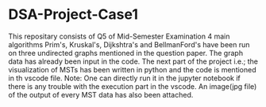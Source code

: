 # DSA-Project-Case1
This repositary consists of Q5 of Mid-Semester Examination
4 main algorithms 
Prim's, Kruskal's, Dijkshtra's and BellmanFord's have been run on three undirected graphs mentioned in the question paper.
The graph data has already been input in the code. 
The next part of the project i.e.; the visualization of MSTs has been written in python and the code is mentioned in th vscode file.
Note: One can directly run it in the jupyter notebook if there is any trouble with the execution part in the vscode.
An image(jpg file) of the output of every MST data has also been attached.

